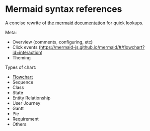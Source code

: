 # Mermaid syntax references

A concise rewrite of [the mermaid documentation](https://mermaid-js.github.io/mermaid/) for quick lookups.

Meta:
* Overview (comments, configuring, etc)
* Click events (https://mermaid-js.github.io/mermaid/#/flowchart?id=interaction)
* Theming

Types of chart:
* [Flowchart](/1-flowchart.md)
* Sequence
* Class
* State
* Entity Relationship
* User Journey
* Gantt
* Pie
* Requirement
* Others